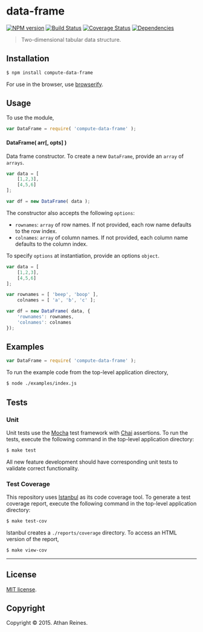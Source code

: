 data-frame
===
[![NPM version][npm-image]][npm-url] [![Build Status][travis-image]][travis-url] [![Coverage Status][coveralls-image]][coveralls-url] [![Dependencies][dependencies-image]][dependencies-url]

> Two-dimensional tabular data structure.


## Installation

``` bash
$ npm install compute-data-frame
```

For use in the browser, use [browserify](https://github.com/substack/node-browserify).


## Usage

To use the module,

``` javascript
var DataFrame = require( 'compute-data-frame' );
```

#### DataFrame( arr[, opts] )

Data frame constructor. To create a new `DataFrame`, provide an `array` of `arrays`.

``` javascript
var data = [
	[1,2,3],
	[4,5,6]
];

var df = new DataFrame( data );
```

The constructor also accepts the following `options`:
- 	`rownames`: `array` of row names. If not provided, each row name defaults to the row index.
- 	`colnames`: `array` of column names. If not provided, each column name defaults to the column index.

To specify `options` at instantiation, provide an options `object`.

``` javascript
var data = [
	[1,2,3],
	[4,5,6]
];

var rownames = [ 'beep', 'boop' ],
	colnames = [ 'a', 'b', 'c' ];

var df = new DataFrame( data, {
	'rownames': rownames,
	'colnames': colnames	
});
```


## Examples

``` javascript
var DataFrame = require( 'compute-data-frame' );
```

To run the example code from the top-level application directory,

``` bash
$ node ./examples/index.js
```


## Tests

### Unit

Unit tests use the [Mocha](http://mochajs.org/) test framework with [Chai](http://chaijs.com) assertions. To run the tests, execute the following command in the top-level application directory:

``` bash
$ make test
```

All new feature development should have corresponding unit tests to validate correct functionality.


### Test Coverage

This repository uses [Istanbul](https://github.com/gotwarlost/istanbul) as its code coverage tool. To generate a test coverage report, execute the following command in the top-level application directory:

``` bash
$ make test-cov
```

Istanbul creates a `./reports/coverage` directory. To access an HTML version of the report,

``` bash
$ make view-cov
```


---
## License

[MIT license](http://opensource.org/licenses/MIT). 


## Copyright

Copyright &copy; 2015. Athan Reines.


[npm-image]: http://img.shields.io/npm/v/compute-data-frame.svg
[npm-url]: https://npmjs.org/package/compute-data-frame

[travis-image]: http://img.shields.io/travis/compute-io/data-frame/master.svg
[travis-url]: https://travis-ci.org/compute-io/data-frame

[coveralls-image]: https://img.shields.io/coveralls/compute-io/data-frame/master.svg
[coveralls-url]: https://coveralls.io/r/compute-io/data-frame?branch=master

[dependencies-image]: http://img.shields.io/david/compute-io/data-frame.svg
[dependencies-url]: https://david-dm.org/compute-io/data-frame

[dev-dependencies-image]: http://img.shields.io/david/dev/compute-io/data-frame.svg
[dev-dependencies-url]: https://david-dm.org/dev/compute-io/data-frame

[github-issues-image]: http://img.shields.io/github/issues/compute-io/data-frame.svg
[github-issues-url]: https://github.com/compute-io/data-frame/issues
